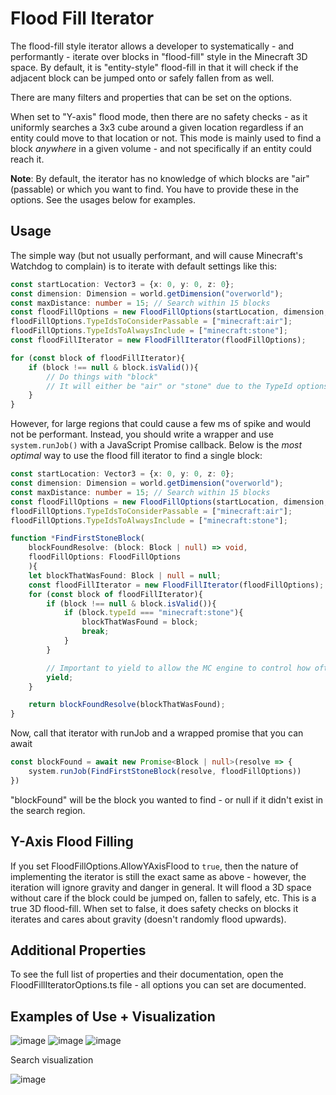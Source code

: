 # Flood Fill Iterator
The flood-fill style iterator allows a developer to systematically - and performantly - iterate over blocks in "flood-fill" style in the Minecraft 3D space. By default, it is "entity-style" flood-fill in that it will check if the adjacent block can be jumped onto or safely fallen from as well.

There are many filters and properties that can be set on the options.

When set to "Y-axis" flood mode, then there are no safety checks - as it uniformly searches a 3x3 cube around a given location regardless if an entity could move to that location or not. This mode is mainly used to find a block *anywhere* in a given volume - and not specifically if an entity could reach it.

**Note**: By default, the iterator has no knowledge of which blocks are "air" (passable) or which you want to find. You have to provide these in the options. See the usages below for examples.

## Usage
The simple way (but not usually performant, and will cause Minecraft's Watchdog to complain) is to iterate with default settings like this:
```ts
const startLocation: Vector3 = {x: 0, y: 0, z: 0};
const dimension: Dimension = world.getDimension("overworld");
const maxDistance: number = 15; // Search within 15 blocks
const floodFillOptions = new FloodFillOptions(startLocation, dimension, maxDistance);
floodFillOptions.TypeIdsToConsiderPassable = ["minecraft:air"];
floodFillOptions.TypeIdsToAlwaysInclude = ["minecraft:stone"];
const floodFillIterator = new FloodFillIterator(floodFillOptions);

for (const block of floodFillIterator){
    if (block !== null & block.isValid()){
        // Do things with "block"
        // It will either be "air" or "stone" due to the TypeId options we set above
    }
}
```

However, for large regions that could cause a few ms of spike and would not be performant. Instead, you should write a wrapper and use `system.runJob()` with a JavaScript Promise callback. Below is the *most optimal* way to use the flood fill iterator to find a single block:
```ts
const startLocation: Vector3 = {x: 0, y: 0, z: 0};
const dimension: Dimension = world.getDimension("overworld");
const maxDistance: number = 15; // Search within 15 blocks
const floodFillOptions = new FloodFillOptions(startLocation, dimension, maxDistance);
floodFillOptions.TypeIdsToConsiderPassable = ["minecraft:air"];
floodFillOptions.TypeIdsToAlwaysInclude = ["minecraft:stone"];

function *FindFirstStoneBlock(
    blockFoundResolve: (block: Block | null) => void, 
    floodFillOptions: FloodFillOptions
    ){
    let blockThatWasFound: Block | null = null;
    const floodFillIterator = new FloodFillIterator(floodFillOptions);
    for (const block of floodFillIterator){
        if (block !== null & block.isValid()){
            if (block.typeId === "minecraft:stone"){
                blockThatWasFound = block;
                break;
            }
        }

        // Important to yield to allow the MC engine to control how often this iterator runs!
        yield;
    }

    return blockFoundResolve(blockThatWasFound);
}
```

Now, call that iterator with runJob and a wrapped promise that you can await
```ts
const blockFound = await new Promise<Block | null>(resolve => {
    system.runJob(FindFirstStoneBlock(resolve, floodFillOptions))
})
```

"blockFound" will be the block you wanted to find - or null if it didn't exist in the search region.

## Y-Axis Flood Filling
If you set FloodFillOptions.AllowYAxisFlood to `true`, then the nature of implementing the iterator is still the exact same as above - however, the iteration will ignore gravity and danger in general. It will flood a 3D space without care if the block could be jumped on, fallen to safely, etc. This is a true 3D flood-fill. When set to false, it does safety checks on blocks it iterates and cares about gravity (doesn't randomly flood upwards).

## Additional Properties
To see the full list of properties and their documentation, open the FloodFillIteratorOptions.ts file - all options you can set are documented.

## Examples of Use + Visualization
![image](https://github.com/nox7/mc-bedrock-script-utilities/assets/17110935/b771fa36-7cc9-4144-9b77-5895f3f3bfa0)
![image](https://github.com/nox7/mc-bedrock-script-utilities/assets/17110935/67c8ad96-24b1-42c4-91c1-8b594d73ec5b)
![image](https://github.com/nox7/mc-bedrock-script-utilities/assets/17110935/bb55d78a-9403-435d-ac80-2328bac32a2f)

Search visualization

![image](https://github.com/nox7/mc-bedrock-script-utilities/assets/17110935/d9c749b1-6e59-4872-a9dd-cb463a7b80bb)

